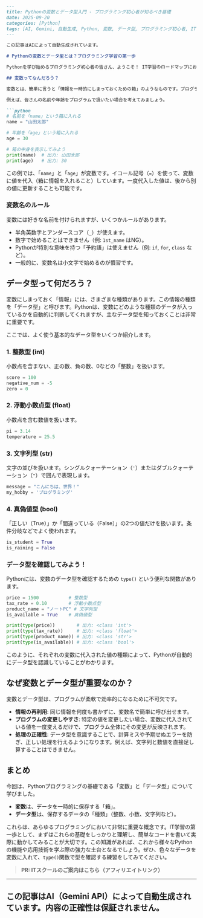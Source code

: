 ```markdown
---
title: Pythonの変数とデータ型入門 - プログラミング初心者が知るべき基礎
date: 2025-09-20
categories: [Python]
tags: [AI, Gemini, 自動生成, Python, 変数, データ型, プログラミング初心者, IT学習, 基礎]
---

この記事はAIによって自動生成されています。

# Pythonの変数とデータ型とは？プログラミング学習の第一歩

Pythonを学び始めるプログラミング初心者の皆さん、ようこそ！ IT学習のロードマップにおいて、最も基本となる概念の一つが「変数」と「データ型」です。これらを理解することは、今後のPythonプログラミングをスムーズに進めるための土台となります。この記事では、これらの概念をやさしい日本語で解説し、具体的なコード例を交えながら、皆さんの疑問を解消していきます。

## 変数ってなんだろう？

変数とは、簡単に言うと「情報を一時的にしまっておくための箱」のようなものです。プログラムの中で、数値や文字などのデータを保存し、必要に応じて取り出したり、新しい情報に書き換えたりするために使われます。

例えば、皆さんの名前や年齢をプログラムで扱いたい場合を考えてみましょう。

```python
# 名前を「name」という箱に入れる
name = "山田太郎"

# 年齢を「age」という箱に入れる
age = 30

# 箱の中身を表示してみよう
print(name)  # 出力: 山田太郎
print(age)   # 出力: 30
```

この例では、「`name`」と「`age`」が変数です。イコール記号（`=`）を使って、変数に値を代入（箱に情報を入れること）しています。一度代入した値は、後から別の値に更新することも可能です。

### 変数名のルール

変数には好きな名前を付けられますが、いくつかルールがあります。

*   半角英数字とアンダースコア（`_`）が使えます。
*   数字で始めることはできません（例: `1st_name` はNG）。
*   Pythonが特別な意味を持つ「予約語」は使えません（例: `if`, `for`, `class` など）。
*   一般的に、変数名は小文字で始めるのが慣習です。

## データ型って何だろう？

変数にしまっておく「情報」には、さまざまな種類があります。この情報の種類を「データ型」と呼びます。Pythonは、変数にどのような種類のデータが入っているかを自動的に判断してくれますが、主なデータ型を知っておくことは非常に重要です。

ここでは、よく使う基本的なデータ型をいくつか紹介します。

### 1. 整数型 (int)

小数点を含まない、正の数、負の数、0などの「整数」を扱います。
```python
score = 100
negative_num = -5
zero = 0
```

### 2. 浮動小数点型 (float)

小数点を含む数値を扱います。
```python
pi = 3.14
temperature = 25.5
```

### 3. 文字列型 (str)

文字の並びを扱います。シングルクォーテーション（`'`）またはダブルクォーテーション（`"`）で囲んで表現します。
```python
message = "こんにちは、世界！"
my_hobby = 'プログラミング'
```

### 4. 真偽値型 (bool)

「正しい（True）」か「間違っている（False）」の2つの値だけを扱います。条件分岐などでよく使われます。
```python
is_student = True
is_raining = False
```

### データ型を確認してみよう！

Pythonには、変数のデータ型を確認するための `type()` という便利な関数があります。

```python
price = 1500           # 整数型
tax_rate = 0.10        # 浮動小数点型
product_name = "ノートPC" # 文字列型
is_available = True    # 真偽値型

print(type(price))        # 出力: <class 'int'>
print(type(tax_rate))     # 出力: <class 'float'>
print(type(product_name)) # 出力: <class 'str'>
print(type(is_available)) # 出力: <class 'bool'>
```

このように、それぞれの変数に代入された値の種類によって、Pythonが自動的にデータ型を認識していることがわかります。

## なぜ変数とデータ型が重要なのか？

変数とデータ型は、プログラムが柔軟で効率的になるために不可欠です。

*   **情報の再利用**: 同じ情報を何度も書かずに、変数名で簡単に呼び出せます。
*   **プログラムの変更しやすさ**: 特定の値を変更したい場合、変数に代入されている値を一度変えるだけで、プログラム全体にその変更が反映されます。
*   **処理の正確性**: データ型を意識することで、計算ミスや予期せぬエラーを防ぎ、正しい処理を行えるようになります。例えば、文字列と数値を直接足し算することはできません。

## まとめ

今回は、Pythonプログラミングの基礎である「変数」と「データ型」について学びました。

*   **変数**は、データを一時的に保存する「箱」。
*   **データ型**は、保存するデータの「種類」（整数、小数、文字列など）。

これらは、あらゆるプログラミングにおいて非常に重要な概念です。IT学習の第一歩として、まずはこれらの基礎をしっかりと理解し、簡単なコードを書いて実際に動かしてみることが大切です。この知識があれば、これから様々なPythonの機能や応用技術を学ぶ際の強力な土台となるでしょう。ぜひ、色々なデータを変数に入れて、`type()`関数で型を確認する練習をしてみてください。
> **PR: ITスクールのご案内はこちら（アフィリエイトリンク）**

---
この記事はAI（Gemini API）によって自動生成されています。内容の正確性は保証されません。
---
